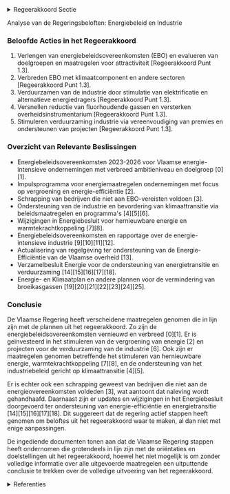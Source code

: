 

<details>
        <summary>Regeerakkoord Sectie </summary>
        <p>1.3 Industrie Het beleidskader voor de energie-intensieve industrie heeft haar succes al bewezen en wordt verdergezet: in 2023 verlengen we de vrijwillige energiebeleidsovereenkomsten (EBO), evalueren we de huidige doelgroepen, de rentabiliteit van de maatregelen en de attractiviteit voor de onderne-mingen om deel te nemen en verbreden het instrument met nieuwe overeenkomsten voor sectoren die nog niet gevat zijn. In nauw overleg met de betrokken sectoren, bekijken we hoe we het bestaande instrument verder kunnen verbreden met een klimaatcomponent. In dat overleg wordt voorts ook een verdere verbreding van het doelgebied van de EBO naar materiaalge-bruik, mobiliteit, restwarmte en water bekeken. Om ondernemingen aan te zetten toe te treden tot vrijwillige energiebeleidsovereenkomsten passen we het regelgevend kader aan zodat alle ondernemingen die meer dan 0,1 PJ energie verbruiken elke 4 jaar energieplannen actuali-seren en uitvoeren en ondernemingen die minder verbruiken ook aan hun energie-efficiëntie werken. Het instrument van de mini-energiebeleidsover-eenkomsten wordt verder uitgewerkt en uitge-breid naar nieuwe sectoren. Door middel van vrijwillige overeenkomsten met de kmo’s laten we hen gericht en klimaatvriendelijk investeren. We maken werk van een gecentraliseerde infor-matieverstrekking, op maat van de ondernemers, via koppeling aan bestaande informatieve kanalen en ondersteunen demonstratieprojecten op de bedrijfsvloer. De broeikasgassen van de niet-ETS industrie worden sterk verlaagd door in te zetten op: een verdere vergroening van de energiedra-gers met 10% binnen de industrie tegen 2030. Hiervoor stimuleren we verdere elektrificatie en het gebruik van biogas, duurzame biomassa, waterstof en syntheti-sche brandstoffen. we versnellen de reductie van fluorhou-dende gassen. We onderzoeken hoe het overheidsinstrumentarium kostenefficiënt versterkt kan worden. Daarnaast zetten we ook in op bijkomende responsabilisering van specifieke gebruikersgroepen. Via ontzorgings- en financieringsinitiatieven stimuleren we de verduurzaming van de indus-trie: we vereenvoudigen de diverse premies door integratie van de investeringspremie voor energiebesparende maatregelen van de netbeheerders in de Ecologiepremie+. via projecten in het kader van de Moonshot “Vlaanderen CO2-neutraal”, en in het bijzonder de ‘Moonshot’ rond het opvangen, opslaan en hergebruik van CO2, onder-steunen we kennisinstellingen die onder-zoek verrichten naar technologieën en de versnelde opschaling van projecten die substantieel kunnen bijdragen tot het CO2- neutraal maken van onze industrie. We streven hierbij naar het betrekken van de volledige waardeketen om deze techno-logische oplossingen ook internationaal succesvol te laten valoriseren door Vlaamse ondernemingen. We investeren verder in onderzoek en ontwikke-ling naar duurzame energie- en klimaatoplos-singen. We hebben hierbij de ambitie om Europese koploper te worden in onder meer waterstof. </p>
        </details> 

Analyse van de Regeringsbeloften: Energiebeleid en Industrie

### Beloofde Acties in het Regeerakkoord
1. Verlengen van energiebeleidsovereenkomsten (EBO) en evalueren van doelgroepen en maatregelen voor attractiviteit [Regeerakkoord Punt 1.3].
2. Verbreden EBO met klimaatcomponent en andere sectoren [Regeerakkoord Punt 1.3].
3. Verduurzamen van de industrie door stimulatie van elektrificatie en alternatieve energiedragers [Regeerakkoord Punt 1.3].
4. Versnellen reductie van fluorhoudende gassen en versterken overheidsinstrumentarium [Regeerakkoord Punt 1.3].
5. Stimuleren verduurzaming industrie via vereenvoudiging van premies en ondersteunen van projecten [Regeerakkoord Punt 1.3].

### Overzicht van Relevante Beslissingen
- Energiebeleidsovereenkomsten 2023-2026 voor Vlaamse energie-intensieve ondernemingen met verbreed ambitieniveau en doelgroep \[0\]\[1\].
- Impulsprogramma voor energiemaatregelen ondernemingen met focus op vergroening en energie-efficiëntie \[2\].
- Schrapping van bedrijven die niet aan EBO-vereisten voldoen \[3\].
- Ondersteuning van de industrie en bevordering van klimaattransitie via beleidsmaatregelen en programma's \[4\]\[5\]\[6\].
- Wijzigingen in Energiebesluit voor hernieuwbare energie en warmtekrachtkoppeling \[7\]\[8\].
- Energiebeleidsovereenkomsten en rapportage over de energie-intensieve industrie \[9\]\[10\]\[11\]\[12\].
- Actualisering van regelgeving ter ondersteuning van de Energie-Efficiëntie van de Vlaamse overheid \[13\].
- Verzamelbesluit Energie voor de ondersteuning van energietransitie en verduurzaming \[14\]\[15\]\[16\]\[17\]\[18\].
- Energie- en Klimaatplan en andere plannen voor de vermindering van broeikasgassen \[19\]\[20\]\[21\]\[22\]\[23\]\[24\]\[25\].

### Conclusie
De Vlaamse Regering heeft verscheidene maatregelen genomen die in lijn zijn met de plannen uit het regeerakkoord. Zo zijn de energiebeleidsovereenkomsten vernieuwd en verbreed \[0\]\[1\]. Er is geïnvesteerd in het stimuleren van de vergroening van energie \[2\] en projecten voor de verduurzaming van de industrie \[6\]. Ook zijn er maatregelen genomen betreffende het stimuleren van hernieuwbare energie, warmtekrachtkoppeling \[7\]\[8\], en de ondersteuning van het industriebeleid gericht op klimaattransitie \[4\]\[5\].

Er is echter ook een schrapping geweest van bedrijven die niet aan de energieovereenkomsten voldeden \[3\], wat aantoont dat naleving wordt gehandhaafd. Daarnaast zijn er updates en wijzigingen in het Energiebesluit doorgevoerd ter ondersteuning van energie-efficiëntie en energietransitie \[14\]\[15\]\[16\]\[17\]\[18\]. Dit suggereert dat de regering actief stappen heeft genomen om beloftes uit het regeerakkoord waar te maken, al dan niet met enige aanpassingen.

De ingediende documenten tonen aan dat de Vlaamse Regering stappen heeft ondernomen die grotendeels in lijn zijn met de oriëntaties en doelstellingen uit het regeerakkoord, hoewel het niet mogelijk is om zonder volledige informatie over alle uitgevoerde maatregelen een uitputtende conclusie te trekken over de volledige uitvoering van het regeerakkoord.

<details>
        <summary> Referenties</summary>
        **[\[0\]](http://themis.vlaanderen.be/id/nieuwsbrief-info/636B7E4734B8770AF8FDE2A9)** : **(2022-11-10)** Energiebeleidsovereenkomsten 2023-2026 Vlaamse energie-intensieve ondernemingen Ontwerpen van nieuwe energiebeleidsovereenkomsten voor Vlaamse energie- intensieve ondernemingen (VER-bedrijven en niet ... 

**[\[1\]](http://themis.vlaanderen.be/id/nieuwsbrief-info/62C440E18E6C4430A8897843)** : **(2022-07-08)** Energiebeleidsovereenkomsten 2023-2026 Vlaamse energie-intensieve ondernemingen Ontwerpen van nieuwe energiebeleidsovereenkomsten voor Vlaamse energie- intensieve ondernemingen (VER-bedrijven en niet ... 

**[\[2\]](http://themis.vlaanderen.be/id/nieuwsbrief-info/6389B84E86124BBA17062F42)** : **(2022-12-02)** Impulsprogramma energiemaatregelen ondernemingen voor onder meer de versnelde vergroening warmtevraag niet-ETS industrie in Vlaanderen Ontwerpbesluit van de Vlaamse Regering tot uitvoering van artikel... 

**[\[3\]](http://themis.vlaanderen.be/id/nieuwsbrief-info/60C89531364ED900080003CA)** : **(2021-06-18)** Schrapping twee ondernemingen als toegetreden lid tot de energiebeleidsovereenkomst (EBO) voor de verankering van en voor blijvende energie-efficiëntie in de Vlaamse energie-intensieve industrie   Ene... 

**[\[4\]](http://themis.vlaanderen.be/id/nieuwsbericht/63DA4C4E2E929B312AB5C677)** : **(2023-02-03)** Voorontwerp van programmanota ter bevordering van de Vlaamse industriële energie- en klimaattransitie 2022-2025 Ontwerpprogrammanota ter bevordering van de Vlaamse industriële energie- en klimaattrans... 

**[\[5\]](http://themis.vlaanderen.be/id/nieuwsbericht/648988A72D77B42474D4CF6C)** : **(2023-06-16)** Programmanota ter bevordering van de Vlaamse industriële energie- en klimaattransitie 2022-2025 Ontwerp van programmanota ter bevordering van de Vlaamse industriële energie- en klimaattransitie voor d... 

**[\[6\]](http://themis.vlaanderen.be/id/nieuwsbrief-info/61855E51364ED900080008BC)** : **(2021-11-05)** Visienota 'Bijkomende maatregelen Klimaat'   Al in het najaar van 2019 heeft de Vlaamse Regering een Vlaams Energie- en Klimaatplan 2021-2030 opgesteld, met een ambitie van -35% reductie van broeikasg... 

**[\[7\]](http://themis.vlaanderen.be/id/resource/575fd320-4928-11ec-94bb-99a9d1e168fe)** : **(2020-07-10)** Ondersteuning hernieuwbare energiebronnen en warmtekrachtkoppeling: wijziging Energiebesluit Voorontwerp van besluit van de Vlaamse Regering tot wijziging van het Energiebesluit van 19 november 2010, ... 

**[\[8\]](http://themis.vlaanderen.be/id/resource/399d7530-4929-11ec-94bb-99a9d1e168fe)** : **(2020-05-29)** Ondersteuning hernieuwbare energiebronnen en warmtekrachtkoppeling: wijziging Energiebesluit Voorontwerp van besluit van de Vlaamse Regering tot wijziging van het Energiebesluit van 19 november 2010, ... 

**[\[9\]](http://themis.vlaanderen.be/id/nieuwsbericht/65814B7AE2E2C9E5814C1C9B)** : **(2023-12-22)** Energiebeleidsovereenkomsten voor de verankering van en voor blijvende energie-efficiëntie in de Vlaamse energie-intensieve industrie voor VER- bedrijven en niet VER-bedrijven: jaarverslag 2022 

**[\[10\]](http://themis.vlaanderen.be/id/nieuwsbrief-info/62389C506BB7B593CFC18C93)** : **(2022-03-25)** Commissie Energiebeleidsovereenkomst (EBO) inzake de uitvoering van de energiebeleidsovereenkomsten voor de energie-intensieve industrie: jaarverslag 2020 

**[\[11\]](http://themis.vlaanderen.be/id/nieuwsbrief-info/63A08A79DBF1CAE811021927)** : **(2022-12-23)** Energiebeleidsovereenkomsten voor de verankering van en voor blijvende energie-efficiëntie in de Vlaamse energie-intensieve industrie voor VER- bedrijven en niet VER-bedrijven: jaarverslag 2021 

**[\[12\]](http://themis.vlaanderen.be/id/resource/5d80b890-4924-11ec-94bb-99a9d1e168fe)** : **(2021-04-02)** Jaarverslag 2019 Commissie Energiebeleidsovereenkomsten (EBO)   Jaarverslag 2019 inzake de uitvoering van de energiebeleidsovereenkomsten voor de energie-intensieve industrie 

**[\[13\]](http://themis.vlaanderen.be/id/nieuwsbrief-info/60ED6490364ED90008001436)** : **(2021-07-16)** Actualisatie van het kader voor de Oproep 'Actieplan Energie-Efficiëntie en Klimaatimpact Vlaamse Overheid 2021-2025'   De Vlaamse Regering keurt de geactualiseerde nota ter vervanging van de nota van... 

**[\[14\]](http://themis.vlaanderen.be/id/resource/29d088c0-4926-11ec-94bb-99a9d1e168fe)** : **(2020-12-11)** Verzamelbesluit Energie Voorontwerp van besluit van de Vlaamse Regering tot wijziging van het besluit van de Vlaamse Regering van 1 juni 1995 houdende algemene en sectorale bepalingen inzake milieuhyg... 

**[\[15\]](http://themis.vlaanderen.be/id/nieuwsbrief-info/607EE552364ED900080004C7)** : **(2021-04-23)** Verzamelbesluit Energie Ontwerpbesluit van de Vlaamse Regering tot wijziging van het besluit van de Vlaamse Regering van 1 juni 1995 houdende algemene en sectorale bepalingen inzake milieuhygiëne, het... 

**[\[16\]](http://themis.vlaanderen.be/id/nieuwsbrief-info/62693E061C4A193816C2FCAD)** : **(2022-04-29)** Plan Vlaamse Veerkracht: volgende stappen en uitbreiding van het Vlaams beleidsplan bio-economie Volgende stappen en uitbreiding van het Vlaams beleidsplan bio-economie  ​De  beleidsnota Economie, Wet... 

**[\[17\]](http://themis.vlaanderen.be/id/nieuwsbericht/65815255E2E2C9E5814C1EC4)** : **(2023-12-22)** Samenwerkingsovereenkomst 2024-2028 Vlaams EnergieBedrijf (VEB) Ontwerp van samenwerkingsovereenkomst tussen het Vlaamse Gewest en het VEB voor de periode 2024-2028  De Vlaamse Regering keurt de nieuw... 

**[\[18\]](http://themis.vlaanderen.be/id/nieuwsbericht/648967C42D77B42474D4CF4A)** : **(2023-06-16)** Verzamelbesluit energie (VZB IX) Ontwerpbesluit van de Vlaamse Regering tot wijziging van het besluit van de Vlaamse Regering van 8 december 2006 betreffende het onderhoud en het nazicht van centrale ... 

**[\[19\]](http://themis.vlaanderen.be/id/resource/c51f0a90-492b-11ec-94bb-99a9d1e168fe)** : **(2019-12-09)** Definitief Vlaams Energie- en Klimaatplan 2021-2030   De Europese Verordening over de governance van de energie-unie en van de klimaatactie, vereist dat elke lidstaat uiterlijk op 31 december 2019 een... 

**[\[20\]](http://themis.vlaanderen.be/id/resource/90bb7800-4927-11ec-94bb-99a9d1e168fe)** : **(2020-09-11)** Visienota 'Cofinanciering in functie van de kostenefficiëntie voor allocatie van middelen uit het Vlaams Klimaatfonds voor Vlaamse mitigatiemaatregelen'   Vlaanderen wil tegen 2030 zijn broeikasgasemi... 

**[\[21\]](http://themis.vlaanderen.be/id/nieuwsbrief-info/60ED82E4364ED90008001492)** : **(2021-07-16)** Bijsturing intern Klimaatplan Vlaamse Overheid   De Vlaamse Regering keurt de bijsturing van het intern Klimaatplan van de Vlaamse overheid goed. Daarbij horen tegen eind 2030 de doelstelling van een ... 

**[\[22\]](http://themis.vlaanderen.be/id/nieuwsbrief-info/639C17ABC2B90D4571CF9086)** : **(2022-12-16)** 9 miljoen euro subsidie aan Vlaamse gemeenten voor klimaatacties ter uitvoering van het Lokaal Energie en Klimaatpact 2.1 A. Ontwerp van Lokaal Energie- en Klimaatpact B. Ontwerpbesluit van de Vlaamse... 

**[\[23\]](http://themis.vlaanderen.be/id/nieuwsbrief-info/61B89E97364ED90009001596)** : **(2021-12-17)** Visienota 'Afsprakenkader Vlaams Energie- en Klimaatplan (VEKP)'   De Vlaamse Regering keurt het afsprakenkader goed over het Vlaams Energie- en Klimaatplan. Het Afsprakenkader omvat de verschillende ... 

**[\[24\]](http://themis.vlaanderen.be/id/nieuwsbrief-info/638F52DCC2B90D4571CF75BC)** : **(2022-12-09)** Samenwerkingsakkoord verdeling klimaat- en energiedoelstellingen Ontwerp van samenwerkingsakkoord van (…) tussen de Federale Staat, het Vlaamse Gewest, het Waalse Gewest en het Brusselse Hoofdstedelij... 

**[\[25\]](http://themis.vlaanderen.be/id/nieuwsbrief-info/634FE0841EA6B745D23CC05B)** : **(2022-10-21)** Verzamelbesluit energie Voorontwerp van besluit van de Vlaamse Regering tot wijziging van het besluit van de Vlaamse Regering van 8 december 2006 betreffende het onderhoud en het nazicht van centrale ... 
        </details> 

